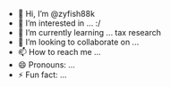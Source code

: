 - 👋 Hi, I’m @zyfish88k
- 👀 I’m interested in ... :/ 
- 🌱 I’m currently learning ... tax research
- 💞️ I’m looking to collaborate on ... 
- 📫 How to reach me ...
- 😄 Pronouns: ... 
- ⚡ Fun fact: ... 

<!---
zyfish88k/zyfish88k is a ✨ special ✨ repository because its `README.md` (this file) appears on your GitHub profile.
You can click the Preview link to take a look at your changes.
--->
